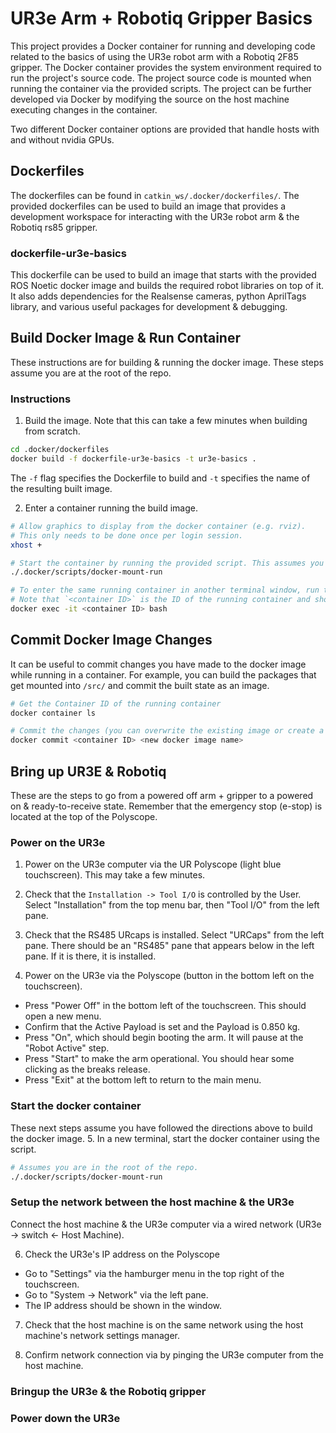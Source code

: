 # UR3e Arm + Robotiq Gripper Basics
This project provides a Docker container for running and developing code related to the basics of using the UR3e robot arm with a Robotiq 2F85 gripper. The Docker container provides the system environment required to run the project's source code. The project source code is mounted when running the container via the provided scripts. The project can be further developed via Docker by modifying the source on the host machine executing changes in the container.

Two different Docker container options are provided that handle hosts with and without nvidia GPUs.

## Dockerfiles
The dockerfiles can be found in `catkin_ws/.docker/dockerfiles/`. The provided dockerfiles can be used to build an image that provides a development workspace for interacting with the UR3e robot arm & the Robotiq rs85 gripper.

### dockerfile-ur3e-basics
This dockerfile can be used to build an image that starts with the provided ROS Noetic docker image and builds the required robot libraries on top of it. It also adds dependencies for the Realsense cameras, python AprilTags library, and various useful packages for development & debugging.

## Build Docker Image & Run Container
These instructions are for building & running the docker image. These steps assume you are at the root of the repo.

### Instructions
1. Build the image. Note that this can take a few minutes when building from scratch.
```bash
cd .docker/dockerfiles
docker build -f dockerfile-ur3e-basics -t ur3e-basics .
```
The `-f` flag specifies the Dockerfile to build and `-t` specifies the name of the resulting built image.

2. Enter a container running the build image.
```bash
# Allow graphics to display from the docker container (e.g. rviz).
# This only needs to be done once per login session.
xhost +

# Start the container by running the provided script. This assumes you are at the root of the repo.
./.docker/scripts/docker-mount-run

# To enter the same running container in another terminal window, run the following.
# Note that `<container ID>` is the ID of the running container and should be tab-completable.
docker exec -it <container ID> bash
```

## Commit Docker Image Changes
It can be useful to commit changes you have made to the docker image while running in a container. For example, you can build the packages that get mounted into `/src/` and commit the built state as an image.

```bash
# Get the Container ID of the running container
docker container ls

# Commit the changes (you can overwrite the existing image or create a new one with a new name)
docker commit <container ID> <new docker image name>
```

## Bring up UR3E & Robotiq
These are the steps to go from a powered off arm + gripper to a powered on & ready-to-receive state. Remember that the emergency stop (e-stop) is located at the top of the Polyscope.

### Power on the UR3e
1. Power on the UR3e computer via the UR Polyscope (light blue touchscreen). This may take a few minutes.

2. Check that the `Installation -> Tool I/O` is controlled by the User. Select "Installation" from the top menu bar, then "Tool I/O" from the left pane.

3. Check that the RS485 URcaps is installed. Select "URCaps" from the left pane. There should be an "RS485" pane that appears below in the left pane. If it is there, it is installed.

4. Power on the UR3e via the Polyscope (button in the bottom left on the touchscreen).

  - Press "Power Off" in the bottom left of the touchscreen. This should open a new menu.
  - Confirm that the Active Payload is set and the Payload is 0.850 kg.
  - Press "On", which should begin booting the arm. It will pause at the "Robot Active" step.
  - Press "Start" to make the arm operational. You should hear some clicking as the breaks release.
  - Press "Exit" at the bottom left to return to the main menu.

### Start the docker container
These next steps assume you have followed the directions above to build the docker image.
5. In a new terminal, start the docker container using the script.
```bash
# Assumes you are in the root of the repo.
./.docker/scripts/docker-mount-run
```

### Setup the network between the host machine & the UR3e
Connect the host machine & the UR3e computer via a wired network (UR3e -> switch <- Host Machine).

6. Check the UR3e's IP address on the Polyscope

  - Go to "Settings" via the hamburger menu in the top right of the touchscreen.
  - Go to "System -> Network" via the left pane.
  - The IP address should be shown in the window.

7. Check that the host machine is on the same network using the host machine's network settings manager.

8. Confirm network connection via by pinging the UR3e computer from the host machine.

### Bringup the UR3e & the Robotiq gripper

### Power down the UR3e

